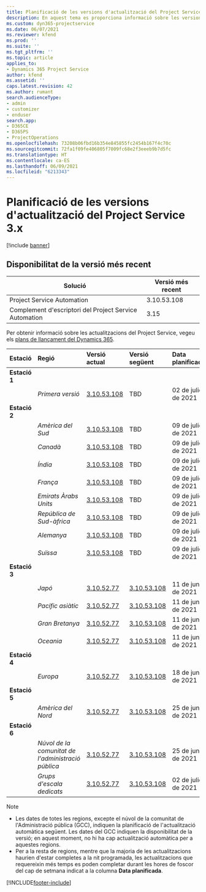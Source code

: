 ```yaml
---
title: Planificació de les versions d'actualització del Project Service 3.x
description: En aquest tema es proporciona informació sobre les versions disponibles i futures del Dynamics 365 Project Service Automation.
ms.custom: dyn365-projectservice
ms.date: 06/07/2021
ms.reviewer: kfend
ms.prod: ''
ms.suite: ''
ms.tgt_pltfrm: ''
ms.topic: article
applies_to:
- Dynamics 365 Project Service
author: kfend
ms.assetid: ''
caps.latest.revision: 42
ms.author: rumant
search.audienceType:
- admin
- customizer
- enduser
search.app:
- D365CE
- D365PS
- ProjectOperations
ms.openlocfilehash: 73208b06fbd16b354e845855fc2454b167f4c70c
ms.sourcegitcommit: 72fa1f09fe406805f7009fc68e2f3eeeb9b7d5fc
ms.translationtype: HT
ms.contentlocale: ca-ES
ms.lasthandoff: 06/09/2021
ms.locfileid: "6213343"
---
```

# <a name="update-release-schedule-for-project-service-3x"></a>Planificació de les versions d'actualització del Project Service 3.x

[!include [banner](../includes/psa-now-project-operations.md)]

## <a name="latest-version-availability"></a>Disponibilitat de la versió més recent

| Solució  | Versió més recent |
|-------|----|
| Project Service Automation    | 3.10.53.108 |
| Complement d'escriptori del Project Service Automation                | 3.15          |

Per obtenir informació sobre les actualitzacions del Project Service, vegeu els [plans de llançament del Dynamics 365](/dynamics365/release-plans/). 

| Estació  | Regió | Versió actual | Versió següent |  Data planificada
| :---   | :---   | :---   | :---   |:---   |         
|<strong>Estació 1</strong> | |  |  | |
| | <i>Primera versió</i> | [3.10.53.108](whats-new-ur-32.md) | TBD | 02 de juliol de 2021
|<strong>Estació 2</strong> | |  |  | |
| | <i>Amèrica del Sud</i> | [3.10.53.108](whats-new-ur-32.md) | TBD | 09 de juliol de 2021
| | <i>Canadà</i> | [3.10.53.108](whats-new-ur-32.md) | TBD | 09 de juliol de 2021
| | <i>Índia</i> | [3.10.53.108](whats-new-ur-32.md) | TBD | 09 de juliol de 2021
| | <i>França</i> | [3.10.53.108](whats-new-ur-32.md) | TBD | 09 de juliol de 2021
| | <i>Emirats Àrabs Units</i> | [3.10.53.108](whats-new-ur-32.md) | TBD | 09 de juliol de 2021
| | <i>República de Sud-àfrica</i> | [3.10.53.108](whats-new-ur-32.md) | TBD | 09 de juliol de 2021
| | <i>Alemanya</i> | [3.10.53.108](whats-new-ur-32.md) | TBD | 09 de juliol de 2021
| | <i>Suïssa</i> | [3.10.53.108](whats-new-ur-32.md) | TBD | 09 de juliol de 2021
|<strong>Estació 3</strong> | |  |  | |
| | <i>Japó</i> | [3.10.52.77](whats-new-ur-31.md) | [3.10.53.108](whats-new-ur-32.md) | 11 de juny de 2021
| | <i>Pacífic asiàtic</i> | [3.10.52.77](whats-new-ur-31.md) | [3.10.53.108](whats-new-ur-32.md) | 11 de juny de 2021
| | <i>Gran Bretanya</i> | [3.10.52.77](whats-new-ur-31.md) | [3.10.53.108](whats-new-ur-32.md) | 11 de juny de 2021
| | <i>Oceania</i> | [3.10.52.77](whats-new-ur-31.md) | [3.10.53.108](whats-new-ur-32.md) | 11 de juny de 2021
|<strong>Estació 4</strong> | |  |  | |
| | <i>Europa</i> | [3.10.52.77](whats-new-ur-31.md) | [3.10.53.108](whats-new-ur-32.md) | 18 de juny de 2021
|<strong>Estació 5</strong> | |  |  | |
| | <i>Amèrica del Nord</i> | [3.10.52.77](whats-new-ur-31.md) | [3.10.53.108](whats-new-ur-32.md) | 25 de juny de 2021
|<strong>Estació 6</strong> | |  |  | |
| | <i>Núvol de la comunitat de l'administració pública</i> | [3.10.52.77](whats-new-ur-31.md) | [3.10.53.108](whats-new-ur-32.md) | 25 de juny de 2021
| | <i>Grups d'escala dedicats</i> | [3.10.52.77](whats-new-ur-31.md) | [3.10.53.108](whats-new-ur-32.md) | 02 de juliol de 2021

>[!Note]
> - Les dates de totes les regions, excepte el núvol de la comunitat de l'Administració pública (GCC), indiquen la planificació de l'actualització automàtica següent. Les dates del GCC indiquen la disponibilitat de la versió; en aquest moment, no hi ha cap actualització automàtica per a aquestes regions.
> - Per a la resta de regions, mentre que la majoria de les actualitzacions haurien d'estar completes a la nit programada, les actualitzacions que requereixin més temps es poden completar durant les hores de foscor del cap de setmana indicat a la columna **Data planificada**.


[!INCLUDE[footer-include](../includes/footer-banner.md)]
